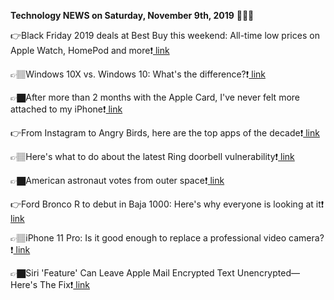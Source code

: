 <b>Technology NEWS on Saturday, November 9th, 2019</b> 📡📡📡 

👉Black Friday 2019 deals at Best Buy this weekend: All-time low prices on Apple Watch, HomePod and more❗️<a href='https://www.google.com/url?rct=j&sa=t&url=https://www.cnet.com/news/black-friday-2019-deals-at-best-buy-this-weekend-all-time-low-prices-on-apple-watch-homepod-and-more/&ct=ga&cd=CAIyGmVjZmViYzNiZjFkNzQyNDM6Y29tOmVuOlVT&usg=AFQjCNEK8p8v9ay92IlNZePoKjKZi0PQgw'> link</a>

👉🏽Windows 10X vs. Windows 10: What's the difference?❗️<a href='https://www.google.com/url?rct=j&sa=t&url=https://www.digitaltrends.com/computing/windows-10x-vs-windows-10/&ct=ga&cd=CAIyGmVjZmViYzNiZjFkNzQyNDM6Y29tOmVuOlVT&usg=AFQjCNGiNQUqszWY5wbhNU9aAlOp5qECKQ'> link</a>

👉🏿After more than 2 months with the Apple Card, I've never felt more attached to my iPhone❗️<a href='https://www.google.com/url?rct=j&sa=t&url=https://www.businessinsider.com/apple-card-review-attached-to-iphone-2019-11&ct=ga&cd=CAIyGmVjZmViYzNiZjFkNzQyNDM6Y29tOmVuOlVT&usg=AFQjCNGU6-eoZcZasUlUq1_PZzNAxzRu2Q'> link</a>

👉From Instagram to Angry Birds, here are the top apps of the decade❗️<a href='https://www.google.com/url?rct=j&sa=t&url=https://www.cnet.com/news/from-instagram-to-angry-birds-here-are-the-top-apps-of-the-decade/&ct=ga&cd=CAIyGmVjZmViYzNiZjFkNzQyNDM6Y29tOmVuOlVT&usg=AFQjCNGjsXRBMeZYJvQtf4VmjmJRew8Qlg'> link</a>

👉🏽Here's what to do about the latest Ring doorbell vulnerability❗️<a href='https://www.google.com/url?rct=j&sa=t&url=https://ktar.com/story/2836912/heres-what-to-do-about-the-latest-ring-doorbell-vulnerability/&ct=ga&cd=CAIyGmVjZmViYzNiZjFkNzQyNDM6Y29tOmVuOlVT&usg=AFQjCNEXUzC1GKH0Ti6NUNLJzR7axP8Nkw'> link</a>

👉🏿American astronaut votes from outer space❗️<a href='https://www.google.com/url?rct=j&sa=t&url=https://www.jpost.com/International/American-astronaut-votes-from-outer-space-607328&ct=ga&cd=CAIyGmVjZmViYzNiZjFkNzQyNDM6Y29tOmVuOlVT&usg=AFQjCNHdmgpTeNKa6lswMOP_GW-Zp6MEDA'> link</a>

👉Ford Bronco R to debut in Baja 1000: Here's why everyone is looking at it❗️<a href='https://www.google.com/url?rct=j&sa=t&url=https://www.freep.com/story/money/cars/mark-phelan/2019/11/09/ford-bronco-r-baja-1000-california/2530316001/&ct=ga&cd=CAIyGmVjZmViYzNiZjFkNzQyNDM6Y29tOmVuOlVT&usg=AFQjCNGqAi3xcm6XZ14Kfnx5ZRmTK8pM9g'> link</a>

👉🏽iPhone 11 Pro: Is it good enough to replace a professional video camera?❗️<a href='https://www.google.com/url?rct=j&sa=t&url=https://www.cnet.com/news/iphone-11-pro-good-enough-to-replace-a-professional-video-camera/&ct=ga&cd=CAIyGmVjZmViYzNiZjFkNzQyNDM6Y29tOmVuOlVT&usg=AFQjCNF-5vrt56HZuw85hha7P6_yS1HE2A'> link</a>

👉🏿Siri 'Feature' Can Leave Apple Mail Encrypted Text Unencrypted—Here's The Fix❗️<a href='https://www.google.com/url?rct=j&sa=t&url=https://www.forbes.com/sites/daveywinder/2019/11/09/siri-feature-can-leave-apple-mail-encrypted-text-unencryptedheres-the-fix/&ct=ga&cd=CAIyGmVjZmViYzNiZjFkNzQyNDM6Y29tOmVuOlVT&usg=AFQjCNFvEZoEvBWOryvLsuS4UYXNMr6sBg'> link</a>

